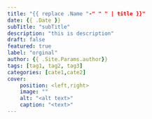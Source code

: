 ```yaml
---
title: "{{ replace .Name "-" " " | title }}"
date: {{ .Date }}
subTitle: "subTitle"
description: "this is description"
draft: false
featured: true
label: "orginal"
author: {{ .Site.Params.author}}
tags: [tag1, tag2, tag3]
categories: [cate1,cate2]
cover:
    position: <left,right>
    image: ""
    alt: "<alt text>"
    caption: "<text>"
---
```


